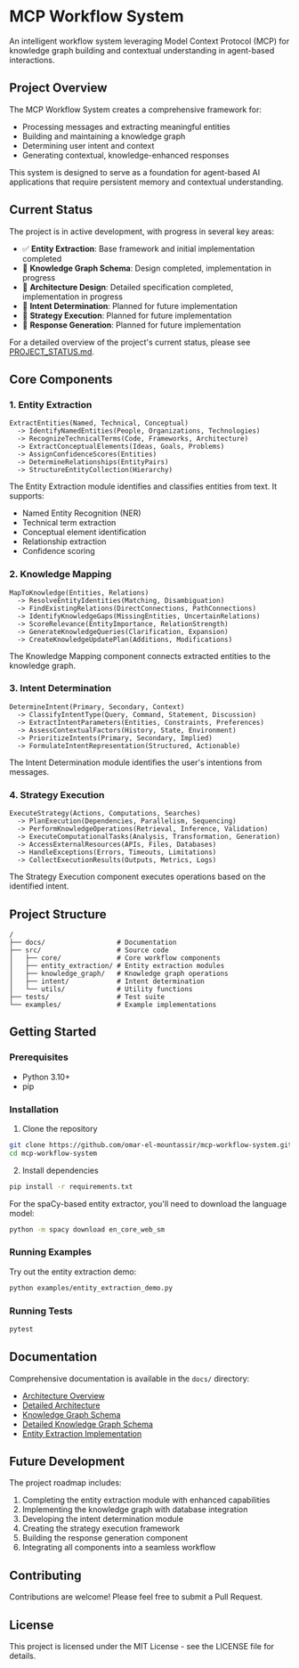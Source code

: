 # MCP Workflow System

An intelligent workflow system leveraging Model Context Protocol (MCP) for knowledge graph building and contextual understanding in agent-based interactions.

## Project Overview

The MCP Workflow System creates a comprehensive framework for:
- Processing messages and extracting meaningful entities
- Building and maintaining a knowledge graph
- Determining user intent and context
- Generating contextual, knowledge-enhanced responses

This system is designed to serve as a foundation for agent-based AI applications that require persistent memory and contextual understanding.

## Current Status

The project is in active development, with progress in several key areas:

- ✅ **Entity Extraction**: Base framework and initial implementation completed
- 🔄 **Knowledge Graph Schema**: Design completed, implementation in progress
- 🔄 **Architecture Design**: Detailed specification completed, implementation in progress
- 📅 **Intent Determination**: Planned for future implementation
- 📅 **Strategy Execution**: Planned for future implementation
- 📅 **Response Generation**: Planned for future implementation

For a detailed overview of the project's current status, please see [PROJECT_STATUS.md](PROJECT_STATUS.md).

## Core Components

### 1. Entity Extraction
```
ExtractEntities(Named, Technical, Conceptual)
  -> IdentifyNamedEntities(People, Organizations, Technologies)
  -> RecognizeTechnicalTerms(Code, Frameworks, Architecture)
  -> ExtractConceptualElements(Ideas, Goals, Problems)
  -> AssignConfidenceScores(Entities)
  -> DetermineRelationships(EntityPairs)
  -> StructureEntityCollection(Hierarchy)
```

The Entity Extraction module identifies and classifies entities from text. It supports:
- Named Entity Recognition (NER)
- Technical term extraction
- Conceptual element identification
- Relationship extraction
- Confidence scoring

### 2. Knowledge Mapping
```
MapToKnowledge(Entities, Relations)
  -> ResolveEntityIdentities(Matching, Disambiguation)
  -> FindExistingRelations(DirectConnections, PathConnections)
  -> IdentifyKnowledgeGaps(MissingEntities, UncertainRelations)
  -> ScoreRelevance(EntityImportance, RelationStrength)
  -> GenerateKnowledgeQueries(Clarification, Expansion)
  -> CreateKnowledgeUpdatePlan(Additions, Modifications)
```

The Knowledge Mapping component connects extracted entities to the knowledge graph.

### 3. Intent Determination
```
DetermineIntent(Primary, Secondary, Context)
  -> ClassifyIntentType(Query, Command, Statement, Discussion)
  -> ExtractIntentParameters(Entities, Constraints, Preferences)
  -> AssessContextualFactors(History, State, Environment)
  -> PrioritizeIntents(Primary, Secondary, Implied)
  -> FormulateIntentRepresentation(Structured, Actionable)
```

The Intent Determination module identifies the user's intentions from messages.

### 4. Strategy Execution
```
ExecuteStrategy(Actions, Computations, Searches)
  -> PlanExecution(Dependencies, Parallelism, Sequencing)
  -> PerformKnowledgeOperations(Retrieval, Inference, Validation)
  -> ExecuteComputationalTasks(Analysis, Transformation, Generation)
  -> AccessExternalResources(APIs, Files, Databases)
  -> HandleExceptions(Errors, Timeouts, Limitations)
  -> CollectExecutionResults(Outputs, Metrics, Logs)
```

The Strategy Execution component executes operations based on the identified intent.

## Project Structure

```
/
├── docs/                  # Documentation
├── src/                   # Source code
│   ├── core/              # Core workflow components
│   ├── entity_extraction/ # Entity extraction modules
│   ├── knowledge_graph/   # Knowledge graph operations
│   ├── intent/            # Intent determination
│   └── utils/             # Utility functions
├── tests/                 # Test suite
└── examples/              # Example implementations
```

## Getting Started

### Prerequisites

- Python 3.10+
- pip

### Installation

1. Clone the repository
```bash
git clone https://github.com/omar-el-mountassir/mcp-workflow-system.git
cd mcp-workflow-system
```

2. Install dependencies
```bash
pip install -r requirements.txt
```

For the spaCy-based entity extractor, you'll need to download the language model:
```bash
python -m spacy download en_core_web_sm
```

### Running Examples

Try out the entity extraction demo:
```bash
python examples/entity_extraction_demo.py
```

### Running Tests

```bash
pytest
```

## Documentation

Comprehensive documentation is available in the `docs/` directory:

- [Architecture Overview](docs/architecture.md)
- [Detailed Architecture](docs/architecture_detailed.md)
- [Knowledge Graph Schema](docs/knowledge_graph_schema.md)
- [Detailed Knowledge Graph Schema](docs/knowledge_graph_schema_detailed.md)
- [Entity Extraction Implementation](docs/entity_extraction_implementation.md)

## Future Development

The project roadmap includes:

1. Completing the entity extraction module with enhanced capabilities
2. Implementing the knowledge graph with database integration
3. Developing the intent determination module
4. Creating the strategy execution framework
5. Building the response generation component
6. Integrating all components into a seamless workflow

## Contributing

Contributions are welcome! Please feel free to submit a Pull Request.

## License

This project is licensed under the MIT License - see the LICENSE file for details.
